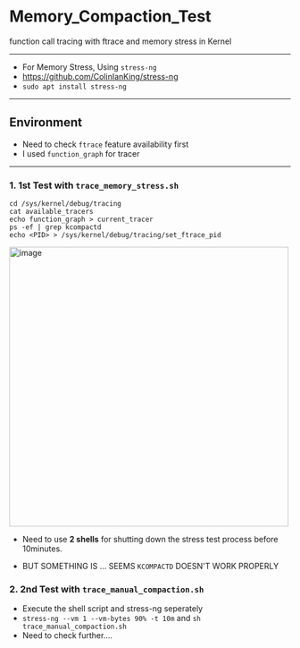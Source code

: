 # Memory_Compaction_Test
function call tracing with ftrace and memory stress in Kernel

---
- For Memory Stress, Using `stress-ng`
- https://github.com/ColinIanKing/stress-ng
- `sudo apt install stress-ng`
---
## Environment
- Need to check `ftrace` feature availability first
- I used `function_graph` for tracer
---

### 1. 1st Test with `trace_memory_stress.sh`
```
cd /sys/kernel/debug/tracing
cat available_tracers
echo function_graph > current_tracer
ps -ef | grep kcompactd
echo <PID> > /sys/kernel/debug/tracing/set_ftrace_pid
```
<img width="500" alt="image" src="https://github.com/JongHoB/Memory_Compaction_Test/assets/78012131/0a92da69-f4d6-4ee3-aeb2-0e18bda069d8">

- Need to use **2 shells** for shutting down the stress test process before 10minutes.

- BUT SOMETHING IS ... SEEMS `KCOMPACTD` DOESN'T WORK PROPERLY


### 2. 2nd Test with `trace_manual_compaction.sh`
- Execute the shell script and stress-ng seperately
- `stress-ng --vm 1 --vm-bytes 90% -t 10m` and `sh trace_manual_compaction.sh`
- Need to check further....
